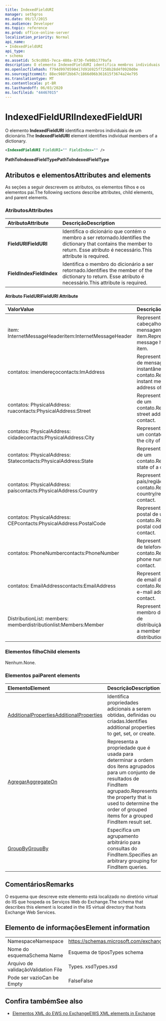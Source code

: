 ```yaml
---
title: IndexedFieldURI
manager: sethgros
ms.date: 09/17/2015
ms.audience: Developer
ms.topic: reference
ms.prod: office-online-server
localization_priority: Normal
api_name:
- IndexedFieldURI
api_type:
- schema
ms.assetid: 5c9cd0b5-7eca-480a-8730-fe98b1779afa
description: O elemento IndexedFieldURI identifica membros individuais de um dicionário.
ms.openlocfilehash: f794d9970590417d916925f7258b28d4f0920d0e
ms.sourcegitcommit: 88ec988f2bb67c1866d06b361615f3674a24e795
ms.translationtype: MT
ms.contentlocale: pt-BR
ms.lasthandoff: 06/03/2020
ms.locfileid: "44467015"
---
```

# <a name="indexedfielduri"></a><span data-ttu-id="c3cef-103">IndexedFieldURI</span><span class="sxs-lookup"><span data-stu-id="c3cef-103">IndexedFieldURI</span></span>

<span data-ttu-id="c3cef-104">O elemento **IndexedFieldURI** identifica membros individuais de um dicionário.</span><span class="sxs-lookup"><span data-stu-id="c3cef-104">The **IndexedFieldURI** element identifies individual members of a dictionary.</span></span> 
  
```xml
<IndexedFieldURI FieldURI="" FieldIndex="" />
```

 <span data-ttu-id="c3cef-105">**PathToIndexedFieldType**</span><span class="sxs-lookup"><span data-stu-id="c3cef-105">**PathToIndexedFieldType**</span></span>
## <a name="attributes-and-elements"></a><span data-ttu-id="c3cef-106">Atributos e elementos</span><span class="sxs-lookup"><span data-stu-id="c3cef-106">Attributes and elements</span></span>

<span data-ttu-id="c3cef-107">As seções a seguir descrevem os atributos, os elementos filhos e os elementos pai.</span><span class="sxs-lookup"><span data-stu-id="c3cef-107">The following sections describe attributes, child elements, and parent elements.</span></span>
  
### <a name="attributes"></a><span data-ttu-id="c3cef-108">Atributos</span><span class="sxs-lookup"><span data-stu-id="c3cef-108">Attributes</span></span>

|<span data-ttu-id="c3cef-109">**Atributo**</span><span class="sxs-lookup"><span data-stu-id="c3cef-109">**Attribute**</span></span>|<span data-ttu-id="c3cef-110">**Descrição**</span><span class="sxs-lookup"><span data-stu-id="c3cef-110">**Description**</span></span>|
|:-----|:-----|
|<span data-ttu-id="c3cef-111">**FieldURI**</span><span class="sxs-lookup"><span data-stu-id="c3cef-111">**FieldURI**</span></span> <br/> |<span data-ttu-id="c3cef-112">Identifica o dicionário que contém o membro a ser retornado.</span><span class="sxs-lookup"><span data-stu-id="c3cef-112">Identifies the dictionary that contains the member to return.</span></span> <span data-ttu-id="c3cef-113">Esse atributo é necessário.</span><span class="sxs-lookup"><span data-stu-id="c3cef-113">This attribute is required.</span></span>  <br/> |
|<span data-ttu-id="c3cef-114">**FieldIndex**</span><span class="sxs-lookup"><span data-stu-id="c3cef-114">**FieldIndex**</span></span> <br/> |<span data-ttu-id="c3cef-115">Identifica o membro do dicionário a ser retornado.</span><span class="sxs-lookup"><span data-stu-id="c3cef-115">Identifies the member of the dictionary to return.</span></span> <span data-ttu-id="c3cef-116">Esse atributo é necessário.</span><span class="sxs-lookup"><span data-stu-id="c3cef-116">This attribute is required.</span></span>  <br/> |
   
#### <a name="fielduri-attribute"></a><span data-ttu-id="c3cef-117">Atributo FieldURI</span><span class="sxs-lookup"><span data-stu-id="c3cef-117">FieldURI Attribute</span></span>

|<span data-ttu-id="c3cef-118">**Valor**</span><span class="sxs-lookup"><span data-stu-id="c3cef-118">**Value**</span></span>|<span data-ttu-id="c3cef-119">**Descrição**</span><span class="sxs-lookup"><span data-stu-id="c3cef-119">**Description**</span></span>|
|:-----|:-----|
|<span data-ttu-id="c3cef-120">item: InternetMessageHeader</span><span class="sxs-lookup"><span data-stu-id="c3cef-120">item:InternetMessageHeader</span></span>  <br/> |<span data-ttu-id="c3cef-121">Representa o cabeçalho da mensagem de um item.</span><span class="sxs-lookup"><span data-stu-id="c3cef-121">Represents the message header of an item.</span></span>  <br/> |
|<span data-ttu-id="c3cef-122">contatos: imendereço</span><span class="sxs-lookup"><span data-stu-id="c3cef-122">contacts:ImAddress</span></span>  <br/> |<span data-ttu-id="c3cef-123">Representa o endereço de mensagens instantâneas de um contato.</span><span class="sxs-lookup"><span data-stu-id="c3cef-123">Represents the instant messaging address of a contact.</span></span>  <br/> |
|<span data-ttu-id="c3cef-124">contatos: PhysicalAddress: rua</span><span class="sxs-lookup"><span data-stu-id="c3cef-124">contacts:PhysicalAddress:Street</span></span>  <br/> |<span data-ttu-id="c3cef-125">Representa o endereço de um contato.</span><span class="sxs-lookup"><span data-stu-id="c3cef-125">Represents the street address of a contact.</span></span>  <br/> |
|<span data-ttu-id="c3cef-126">contatos: PhysicalAddress: cidade</span><span class="sxs-lookup"><span data-stu-id="c3cef-126">contacts:PhysicalAddress:City</span></span>  <br/> |<span data-ttu-id="c3cef-127">Representa a cidade de um contato.</span><span class="sxs-lookup"><span data-stu-id="c3cef-127">Represents the city of a contact.</span></span>  <br/> |
|<span data-ttu-id="c3cef-128">contatos: PhysicalAddress: State</span><span class="sxs-lookup"><span data-stu-id="c3cef-128">contacts:PhysicalAddress:State</span></span>  <br/> |<span data-ttu-id="c3cef-129">Representa o estado de um contato.</span><span class="sxs-lookup"><span data-stu-id="c3cef-129">Represents the state of a contact.</span></span>  <br/> |
|<span data-ttu-id="c3cef-130">contatos: PhysicalAddress: país</span><span class="sxs-lookup"><span data-stu-id="c3cef-130">contacts:PhysicalAddress:Country</span></span>  <br/> |<span data-ttu-id="c3cef-131">Representa o país/região de um contato.</span><span class="sxs-lookup"><span data-stu-id="c3cef-131">Represents the country/region of a contact.</span></span>  <br/> |
|<span data-ttu-id="c3cef-132">contatos: PhysicalAddress: CEP</span><span class="sxs-lookup"><span data-stu-id="c3cef-132">contacts:PhysicalAddress:PostalCode</span></span>  <br/> |<span data-ttu-id="c3cef-133">Representa o código postal de um contato.</span><span class="sxs-lookup"><span data-stu-id="c3cef-133">Represents the postal code of a contact.</span></span>  <br/> |
|<span data-ttu-id="c3cef-134">contatos: PhoneNumber</span><span class="sxs-lookup"><span data-stu-id="c3cef-134">contacts:PhoneNumber</span></span>  <br/> |<span data-ttu-id="c3cef-135">Representa o número de telefone de um contato.</span><span class="sxs-lookup"><span data-stu-id="c3cef-135">Represents the phone number of a contact.</span></span>  <br/> |
|<span data-ttu-id="c3cef-136">contatos: EmailAddress</span><span class="sxs-lookup"><span data-stu-id="c3cef-136">contacts:EmailAddress</span></span>  <br/> |<span data-ttu-id="c3cef-137">Representa o endereço de email de um contato.</span><span class="sxs-lookup"><span data-stu-id="c3cef-137">Represents the e-mail address of a contact.</span></span>  <br/> |
|<span data-ttu-id="c3cef-138">DistributionList: members: member</span><span class="sxs-lookup"><span data-stu-id="c3cef-138">distributionlist:Members:Member</span></span>  <br/> |<span data-ttu-id="c3cef-139">Representa um membro de uma lista de distribuição.</span><span class="sxs-lookup"><span data-stu-id="c3cef-139">Represents a member of a distribution list.</span></span>  <br/> |
   
### <a name="child-elements"></a><span data-ttu-id="c3cef-140">Elementos filho</span><span class="sxs-lookup"><span data-stu-id="c3cef-140">Child elements</span></span>

<span data-ttu-id="c3cef-141">Nenhum.</span><span class="sxs-lookup"><span data-stu-id="c3cef-141">None.</span></span>
  
### <a name="parent-elements"></a><span data-ttu-id="c3cef-142">Elementos pai</span><span class="sxs-lookup"><span data-stu-id="c3cef-142">Parent elements</span></span>

|<span data-ttu-id="c3cef-143">**Elemento**</span><span class="sxs-lookup"><span data-stu-id="c3cef-143">**Element**</span></span>|<span data-ttu-id="c3cef-144">**Descrição**</span><span class="sxs-lookup"><span data-stu-id="c3cef-144">**Description**</span></span>|
|:-----|:-----|
|[<span data-ttu-id="c3cef-145">AdditionalProperties</span><span class="sxs-lookup"><span data-stu-id="c3cef-145">AdditionalProperties</span></span>](additionalproperties.md) <br/> |<span data-ttu-id="c3cef-146">Identifica propriedades adicionais a serem obtidas, definidas ou criadas.</span><span class="sxs-lookup"><span data-stu-id="c3cef-146">Identifies additional properties to get, set, or create.</span></span>  <br/> |
|[<span data-ttu-id="c3cef-147">Agregar</span><span class="sxs-lookup"><span data-stu-id="c3cef-147">AggregateOn</span></span>](aggregateon.md) <br/> |<span data-ttu-id="c3cef-148">Representa a propriedade que é usada para determinar a ordem dos itens agrupados para um conjunto de resultados de FindItem agrupado.</span><span class="sxs-lookup"><span data-stu-id="c3cef-148">Represents the property that is used to determine the order of grouped items for a grouped FindItem result set.</span></span>  <br/> |
|[<span data-ttu-id="c3cef-149">GroupBy</span><span class="sxs-lookup"><span data-stu-id="c3cef-149">GroupBy</span></span>](groupby.md) <br/> |<span data-ttu-id="c3cef-150">Especifica um agrupamento arbitrário para consultas do FindItem.</span><span class="sxs-lookup"><span data-stu-id="c3cef-150">Specifies an arbitrary grouping for FindItem queries.</span></span>  <br/> |
   
## <a name="remarks"></a><span data-ttu-id="c3cef-151">Comentários</span><span class="sxs-lookup"><span data-stu-id="c3cef-151">Remarks</span></span>

<span data-ttu-id="c3cef-152">O esquema que descreve este elemento está localizado no diretório virtual do IIS que hospeda os Serviços Web do Exchange.</span><span class="sxs-lookup"><span data-stu-id="c3cef-152">The schema that describes this element is located in the IIS virtual directory that hosts Exchange Web Services.</span></span>
  
## <a name="element-information"></a><span data-ttu-id="c3cef-153">Elemento de informações</span><span class="sxs-lookup"><span data-stu-id="c3cef-153">Element information</span></span>

|||
|:-----|:-----|
|<span data-ttu-id="c3cef-154">Namespace</span><span class="sxs-lookup"><span data-stu-id="c3cef-154">Namespace</span></span>  <br/> |https://schemas.microsoft.com/exchange/services/2006/types  <br/> |
|<span data-ttu-id="c3cef-155">Nome do esquema</span><span class="sxs-lookup"><span data-stu-id="c3cef-155">Schema Name</span></span>  <br/> |<span data-ttu-id="c3cef-156">Esquema de tipos</span><span class="sxs-lookup"><span data-stu-id="c3cef-156">Types schema</span></span>  <br/> |
|<span data-ttu-id="c3cef-157">Arquivo de validação</span><span class="sxs-lookup"><span data-stu-id="c3cef-157">Validation File</span></span>  <br/> |<span data-ttu-id="c3cef-158">Types. xsd</span><span class="sxs-lookup"><span data-stu-id="c3cef-158">Types.xsd</span></span>  <br/> |
|<span data-ttu-id="c3cef-159">Pode ser vazio</span><span class="sxs-lookup"><span data-stu-id="c3cef-159">Can be Empty</span></span>  <br/> |<span data-ttu-id="c3cef-160">False</span><span class="sxs-lookup"><span data-stu-id="c3cef-160">False</span></span>  <br/> |
   
## <a name="see-also"></a><span data-ttu-id="c3cef-161">Confira também</span><span class="sxs-lookup"><span data-stu-id="c3cef-161">See also</span></span>



- [<span data-ttu-id="c3cef-162">Elementos XML do EWS no Exchange</span><span class="sxs-lookup"><span data-stu-id="c3cef-162">EWS XML elements in Exchange</span></span>](ews-xml-elements-in-exchange.md)

